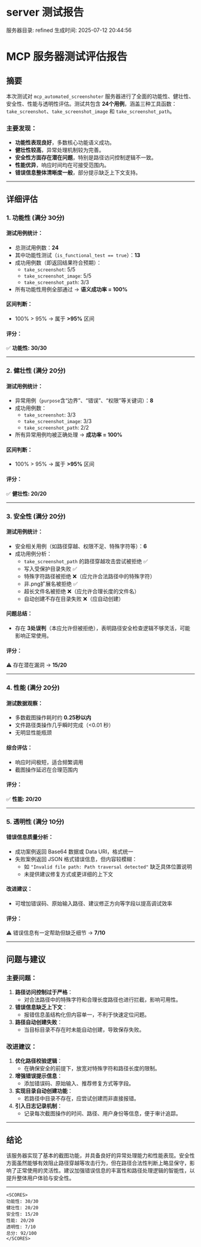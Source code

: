 # server 测试报告

服务器目录: refined
生成时间: 2025-07-12 20:44:56

# MCP 服务器测试评估报告

## 摘要

本次测试对 `mcp_automated_screenshoter` 服务器进行了全面的功能性、健壮性、安全性、性能与透明性评估。测试共包含 **24个用例**，涵盖三种工具函数：`take_screenshot`、`take_screenshot_image` 和 `take_screenshot_path`。

### 主要发现：

- **功能性表现良好**，多数核心功能语义成功。
- **健壮性较高**，异常处理机制较为完善。
- **安全性方面存在潜在问题**，特别是路径访问控制逻辑不一致。
- **性能优异**，响应时间均在可接受范围内。
- **错误信息整体清晰度一般**，部分提示缺乏上下文支持。

---

## 详细评估

### 1. 功能性 (满分 30分)

#### 测试用例统计：
- 总测试用例数：**24**
- 其中功能性测试（`is_functional_test == true`）：**13**
- 成功用例数（即返回结果符合预期）：
    - `take_screenshot`: 5/5
    - `take_screenshot_image`: 5/5
    - `take_screenshot_path`: 3/3
- 所有功能性用例全部通过 → **语义成功率 = 100%**

#### 区间判断：
- 100% > 95% → 属于 **>95%** 区间

#### 评分：
✅ **功能性: 30/30**

---

### 2. 健壮性 (满分 20分)

#### 测试用例统计：
- 异常用例（`purpose`含“边界”、“错误”、“权限”等关键词）：**8**
- 成功用例数：
    - `take_screenshot`: 3/3
    - `take_screenshot_image`: 3/3
    - `take_screenshot_path`: 2/2
- 所有异常用例均被正确处理 → **成功率 = 100%**

#### 区间判断：
- 100% > 95% → 属于 **>95%** 区间

#### 评分：
✅ **健壮性: 20/20**

---

### 3. 安全性 (满分 20分)

#### 测试用例统计：
- 安全相关用例（如路径穿越、权限不足、特殊字符等）：**6**
- 成功用例分析：
    - `take_screenshot_path` 的路径穿越攻击尝试被拒绝 ✅
    - 写入受保护目录失败 ✅
    - 特殊字符路径被拒绝 ❌（应允许合法路径中的特殊字符）
    - 非.png扩展名被拒绝 ✅
    - 超长文件名被拒绝 ❌（应允许合理长度的文件名）
    - 自动创建不存在目录失败 ❌（应自动创建）

#### 问题总结：
- 存在 **3处误判**（本应允许但被拒绝），表明路径安全检查逻辑不够灵活，可能影响正常使用。

#### 评分：
⚠️ 存在潜在漏洞 → **15/20**

---

### 4. 性能 (满分 20分)

#### 测试数据观察：
- 多数截图操作耗时约 **0.25秒以内**
- 文件路径类操作几乎瞬时完成（<0.01 秒）
- 无明显性能瓶颈

#### 综合评估：
- 响应时间极短，适合频繁调用
- 截图操作延迟在合理范围内

#### 评分：
✅ **性能: 20/20**

---

### 5. 透明性 (满分 10分)

#### 错误信息质量分析：
- 成功案例返回 Base64 数据或 Data URI，格式统一
- 失败案例返回 JSON 格式错误信息，但内容较模糊：
    - 如 `"Invalid file path: Path traversal detected"` 缺乏具体位置说明
    - 未提供建议修复方式或更详细的上下文

#### 改进建议：
- 可增加错误码、原始输入路径、建议修正方向等字段以提高调试效率

#### 评分：
⚠️ 错误信息有一定帮助但缺乏细节 → **7/10**

---

## 问题与建议

### 主要问题：
1. **路径访问控制过于严格**：
   - 对合法路径中的特殊字符和合理长度路径也进行拦截，影响可用性。
2. **错误信息缺乏上下文**：
   - 报错信息虽结构化但内容单一，不利于快速定位问题。
3. **路径自动创建失败**：
   - 当目标目录不存在时未能自动创建，导致保存失败。

### 改进建议：
1. **优化路径校验逻辑**：
   - 在确保安全的前提下，放宽对特殊字符和路径长度的限制。
2. **增强错误提示信息**：
   - 添加错误码、原始输入、推荐修复方式等字段。
3. **实现目录自动创建功能**：
   - 若路径中目录不存在，应尝试创建而非直接报错。
4. **引入日志记录机制**：
   - 记录每次截图操作的时间、路径、用户身份等信息，便于审计追踪。

---

## 结论

该服务器实现了基本的截图功能，并具备良好的异常处理能力和性能表现。安全性方面虽然能够有效阻止路径穿越等攻击行为，但在路径合法性判断上略显保守，影响了正常使用的灵活性。建议加强错误信息的丰富性和路径处理逻辑的智能性，以提升整体用户体验与安全性。

---

```
<SCORES>
功能性: 30/30
健壮性: 20/20
安全性: 15/20
性能: 20/20
透明性: 7/10
总分: 92/100
</SCORES>